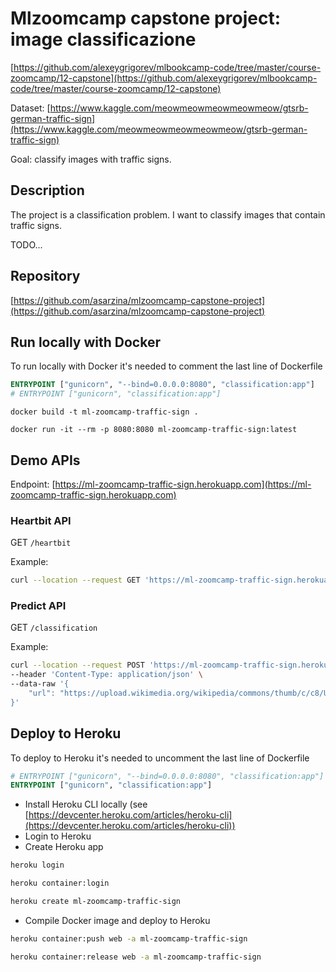 # Mlzoomcamp capstone project: image classificazione

[https://github.com/alexeygrigorev/mlbookcamp-code/tree/master/course-zoomcamp/12-capstone](https://github.com/alexeygrigorev/mlbookcamp-code/tree/master/course-zoomcamp/12-capstone)

Dataset: [https://www.kaggle.com/meowmeowmeowmeowmeow/gtsrb-german-traffic-sign](https://www.kaggle.com/meowmeowmeowmeowmeow/gtsrb-german-traffic-sign)

Goal: classify images with traffic signs.

## Description

The project is a classification problem. I want to classify images that contain traffic signs.

TODO...

## Repository

[https://github.com/asarzina/mlzoomcamp-capstone-project](https://github.com/asarzina/mlzoomcamp-capstone-project)

## Run locally with Docker

To run locally with Docker it's needed to comment the last line of Dockerfile

```Dockerfile
ENTRYPOINT ["gunicorn", "--bind=0.0.0.0:8080", "classification:app"]
# ENTRYPOINT ["gunicorn", "classification:app"]
```

```
docker build -t ml-zoomcamp-traffic-sign .

docker run -it --rm -p 8080:8080 ml-zoomcamp-traffic-sign:latest
```

## Demo APIs

Endpoint: [https://ml-zoomcamp-traffic-sign.herokuapp.com](https://ml-zoomcamp-traffic-sign.herokuapp.com)

### Heartbit API

GET `/heartbit`

Example:

```bash
curl --location --request GET 'https://ml-zoomcamp-traffic-sign.herokuapp.com/heartbit'
```

### Predict API

GET `/classification`

Example:

```bash
curl --location --request POST 'https://ml-zoomcamp-traffic-sign.herokuapp.com/classification' \
--header 'Content-Type: application/json' \
--data-raw '{
    "url": "https://upload.wikimedia.org/wikipedia/commons/thumb/c/c8/UK_traffic_sign_601.1.svg/2048px-UK_traffic_sign_601.1.svg.png"
}'
```

## Deploy to Heroku

To deploy to Heroku it's needed to uncomment the last line of Dockerfile

```Dockerfile
# ENTRYPOINT ["gunicorn", "--bind=0.0.0.0:8080", "classification:app"]
ENTRYPOINT ["gunicorn", "classification:app"]
```

- Install Heroku CLI locally (see [https://devcenter.heroku.com/articles/heroku-cli](https://devcenter.heroku.com/articles/heroku-cli))
- Login to Heroku
- Create Heroku app

```bash
heroku login

heroku container:login

heroku create ml-zoomcamp-traffic-sign
```

- Compile Docker image and deploy to Heroku

```bash
heroku container:push web -a ml-zoomcamp-traffic-sign

heroku container:release web -a ml-zoomcamp-traffic-sign
```
